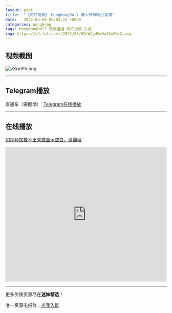 ```yaml
---
layout: post
title:  "【网红视频】 HongKongDoll 情人节特辑//高清"
date:   2022-03-09 08:02:22 +0800
categories: WangHong
tags: HongKongDoll 玩偶姐姐 网红视频 白虎
img: https://s2.loli.net/2022/03/09/WCydVmOw4SxFNzX.png
---
```



## 视频截图

![vXrmYh.png](https://kanjiantu.top/images/2022/03/08/vXrmYh.png)

* * *
## Telegram播放

直通车（需翻墙）：[Telegram在线播放](https://t.me/mimeijingxuan/3)


* * *
## 在线播放
<u>如视频加载不出来或显示空白，请翻墙</u>
<iframe src="https://www.xvideos.com/embedframe/68974109" frameborder=0 width=100% height=420 scrolling=no allowfullscreen=allowfullscreen></iframe>


* * *
更多优质资源尽在**迷妹精选**！

唯一资源电报群：[点我入群](https://t.me/mimeijingxuan)


